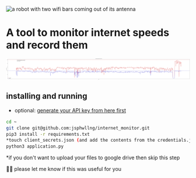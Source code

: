 ![a robot with two wifi bars coming out of its antenna](https://raw.githubusercontent.com/jsphwllng/internet_monitor/master/image/internet_monitor.png "roboto")
# A tool to monitor internet speeds and record them

![a graph](./image/2020-10-21_graph.jpg "graph")

## installing and running
* optional:
  [generate your API key from here first](https://developers.google.com/drive/api/v3/quickstart/python#step_1_turn_on_the)

```bash
cd ~
git clone git@github.com:jsphwllng/internet_monitor.git
pip3 install -r requirements.txt
*touch client_secrets.json (and add the contents from the credentials.json)
python3 application.py
```
*if you don't want to upload your files to google drive then skip this step

🤖📶 please let me know if this was useful for you
